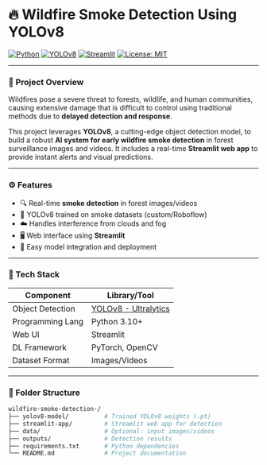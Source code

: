 # 🔥 Wildfire Smoke Detection Using YOLOv8

[![Python](https://img.shields.io/badge/Python-3.10-blue.svg)](https://www.python.org/)
[![YOLOv8](https://img.shields.io/badge/YOLOv8-Ultralytics-red)](https://github.com/ultralytics/ultralytics)
[![Streamlit](https://img.shields.io/badge/Built%20with-Streamlit-orange)](https://streamlit.io/)
[![License: MIT](https://img.shields.io/badge/License-MIT-green.svg)](LICENSE)

---

### 🌲 Project Overview

Wildfires pose a severe threat to forests, wildlife, and human communities, causing extensive damage that is difficult to control using traditional methods due to **delayed detection and response**.

This project leverages **YOLOv8**, a cutting-edge object detection model, to build a robust **AI system for early wildfire smoke detection** in forest surveillance images and videos. It includes a real-time **Streamlit web app** to provide instant alerts and visual predictions.

---

### ⚙️ Features

- 🔍 Real-time **smoke detection** in forest images/videos
- 🧠 YOLOv8 trained on smoke datasets (custom/Roboflow)
- ☁️ Handles interference from clouds and fog
- 🖥️ Web interface using **Streamlit**
- 💾 Easy model integration and deployment

---

### 🧠 Tech Stack

| Component        | Library/Tool            |
|------------------|-------------------------|
| Object Detection | [YOLOv8 - Ultralytics](https://github.com/ultralytics/ultralytics) |
| Programming Lang | Python 3.10+            |
| Web UI           | Streamlit               |
| DL Framework     | PyTorch, OpenCV         |
| Dataset Format   | Images/Videos           |

---

### 📁 Folder Structure

```bash
wildfire-smoke-detection-/
├── yolov8-model/          # Trained YOLOv8 weights (.pt)
├── streamlit-app/         # Streamlit web app for detection
├── data/                  # Optional: input images/videos
├── outputs/               # Detection results
├── requirements.txt       # Python dependencies
└── README.md              # Project documentation
